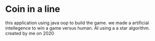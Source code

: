 # Coin in a line
this application using java oop to build the game.
we made a artificial intellegence to win a game versus human. AI using a a star algorithm.
created by me on 2020
